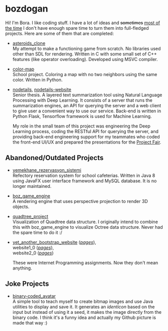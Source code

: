 # bozdogan

Hi! I'm Bora. I like coding stuff. I have a lot of ideas and <del>sometimes</del> <ins>most of the time</ins> I don't have enough spare time to turn them into full-fledged projects. Here are some of them that are completed:

- [asteroids_clone](https://github.com/bozdogan/asteroids_clone)  
  My attempt to make a functioning game from scratch. No libraries used other than SDL for rendering. Written in C with some small set of C++ features (like operator overloading). Developed using MSVC compiler.

- [color-map](https://github.com/bozdogan/color-map)  
  School project. Coloring a map with no two neighbors using the same color. Written in Python.

- [nodetails](https://github.com/bozdogan/nodetails), [nodetails-website](https://github.com/bozdogan/nodetails-website)  
  Senior thesis. A layered text summarization tool using Natural Language Processing with Deep Learning. It consists of a server that runs the summarization engines, an API for querying the server and a web client to give user a convenient way to use our service. Back-end is written in Python Flask, Tensorflow framework is used for Machine Learning.

  My role in the small team of this project was engineering the Deep Learning process, coding the RESTful API for querying the server, and providing back-end engineering support for my teammates who coded the front-end UI/UX and prepared the presentations for the [Project Fair](https://mfprojefuari.eskisehir.edu.tr/14-proje-fuar%C4%B1-ve-yar%C4%B1%C5%9Fmas%C4%B1-08-haziran-2021-0).

## Abandoned/Outdated Projects

- [yemekhane_rezervasyon_sistemi](https://github.com/bozdogan/yet_another_bootstrap_website)  
  Refectory reservation system for school cafeterias. Written in Java 8 using JavaFX user interface framework and MySQL database. It is no longer maintained.

- [boz_game_engine](https://github.com/bozdogan/boz_game_engine)  
  A rendering engine that uses perspective projection to render 3D objects.

- [quadtree_project](https://github.com/bozdogan/quadtree_project)  
  Visualization of Quadtree data structure. I originally intend to combine this with boz_game_engine to visualize Octree data structure. Never had the spare time to do it :/
  
- [yet_another_bootstrap_website](https://github.com/bozdogan/yet_another_bootstrap_website) ([*pages*](https://bozdogan.github.io/yet_another_bootstrap_website/)),  
  website1_0 ([*pages*](https://bozdogan.github.io/website1_0/)),  
  website2_0 ([*pages*](https://bozdogan.github.io/website2_0/))  
  
  These were Internet Programming assignments. Now they don't mean anything.

## Joke Projects

- [binary-coded_avatar](https://github.com/bozdogan/binary-coded_avatar)  
  A simple tool to teach myself to create bitmap images and use Java utilities to display and save it. It generates an *identicon* based on the input but instead of using it a seed, it makes the image directly from the binary code. I think it's a funny idea and actually my Github picture is made that way :) 
